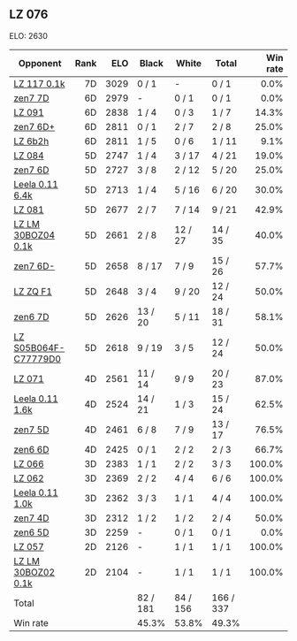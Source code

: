 ## LZ 076 ##

ELO: 2630

Opponent | Rank | ELO | Black | White | Total | Win rate
---------|-----:|----:|-------|-------|-------|-------:
[LZ 117 0.1k](LZ%20117%200.1k.md) | 7D | 3029 | 0 / 1 | - | 0 / 1 | 0.0%
[zen7 7D](zen7%207D.md) | 6D | 2979 | - | 0 / 1 | 0 / 1 | 0.0%
[LZ 091](LZ%20091.md) | 6D | 2838 | 1 / 4 | 0 / 3 | 1 / 7 | 14.3%
[zen7 6D+](zen7%206D+.md) | 6D | 2811 | 0 / 1 | 2 / 7 | 2 / 8 | 25.0%
[LZ 6b2h](LZ%206b2h.md) | 6D | 2811 | 1 / 5 | 0 / 6 | 1 / 11 | 9.1%
[LZ 084](LZ%20084.md) | 5D | 2747 | 1 / 4 | 3 / 17 | 4 / 21 | 19.0%
[zen7 6D](zen7%206D.md) | 5D | 2727 | 3 / 8 | 2 / 12 | 5 / 20 | 25.0%
[Leela 0.11 6.4k](Leela%200.11%206.4k.md) | 5D | 2713 | 1 / 4 | 5 / 16 | 6 / 20 | 30.0%
[LZ 081](LZ%20081.md) | 5D | 2677 | 2 / 7 | 7 / 14 | 9 / 21 | 42.9%
[LZ LM 30BOZ04 0.1k](LZ%20LM%2030BOZ04%200.1k.md) | 5D | 2661 | 2 / 8 | 12 / 27 | 14 / 35 | 40.0%
[zen7 6D-](zen7%206D-.md) | 5D | 2658 | 8 / 17 | 7 / 9 | 15 / 26 | 57.7%
[LZ ZQ F1](LZ%20ZQ%20F1.md) | 5D | 2648 | 3 / 4 | 9 / 20 | 12 / 24 | 50.0%
[zen6 7D](zen6%207D.md) | 5D | 2626 | 13 / 20 | 5 / 11 | 18 / 31 | 58.1%
[LZ S05B064F-C77779D0](LZ%20S05B064F-C77779D0.md) | 5D | 2618 | 9 / 19 | 3 / 5 | 12 / 24 | 50.0%
[LZ 071](LZ%20071.md) | 4D | 2561 | 11 / 14 | 9 / 9 | 20 / 23 | 87.0%
[Leela 0.11 1.6k](Leela%200.11%201.6k.md) | 4D | 2524 | 14 / 21 | 1 / 3 | 15 / 24 | 62.5%
[zen7 5D](zen7%205D.md) | 4D | 2461 | 6 / 8 | 7 / 9 | 13 / 17 | 76.5%
[zen6 6D](zen6%206D.md) | 4D | 2425 | 0 / 1 | 2 / 2 | 2 / 3 | 66.7%
[LZ 066](LZ%20066.md) | 3D | 2383 | 1 / 1 | 2 / 2 | 3 / 3 | 100.0%
[LZ 062](LZ%20062.md) | 3D | 2369 | 2 / 2 | 4 / 4 | 6 / 6 | 100.0%
[Leela 0.11 1.0k](Leela%200.11%201.0k.md) | 3D | 2362 | 3 / 3 | 1 / 1 | 4 / 4 | 100.0%
[zen7 4D](zen7%204D.md) | 3D | 2312 | 1 / 2 | 1 / 2 | 2 / 4 | 50.0%
[zen6 5D](zen6%205D.md) | 3D | 2259 | - | 0 / 1 | 0 / 1 | 0.0%
[LZ 057](LZ%20057.md) | 2D | 2126 | - | 1 / 1 | 1 / 1 | 100.0%
[LZ LM 30BOZ02 0.1k](LZ%20LM%2030BOZ02%200.1k.md) | 2D | 2104 | - | 1 / 1 | 1 / 1 | 100.0%
Total | | | 82 / 181 | 84 / 156 | 166 / 337 | 
Win rate| | | 45.3% | 53.8% | 49.3% | 
